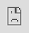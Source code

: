 ```yaml
---
layout: post
date:   2020-05-10
image: "/conflict_urbanism_sp2020/images/covid19/covid19_thumbnail.jpg"
title:  "Pandemic Urbanism: Reflections of the Spatial and Rhetorical Devices of the COVID-19 Crisis"
author: "Claudia, Jin Hong, Nina, Qingying, Savannah, Spenser"
---
```

<!-- This is a document that is written in markdown. What is markdown? It is a 'markup language' that allows you to format plain text in a way that is easily converted to many different formats. For example, this document was written in markdown but will be used as an webpage and converted into HTML.  

<!-- 
To present and turn in your final projects for Conflict Urbanism: Puerto Rico Now you will be editing this template. You will include all of the text of your paper here, along with any and all images, maps, videos, or other materials that you produce.  

<!-- 
[This webpage](https://guides.github.com/features/mastering-markdown/) provides a comprehensive guide to markdown syntax. But to make things easier for you we are including a cheat sheet of the main things you need to know here.  
-->

#### Context  
It is May 8, 2020 and the coronavirus pandemic steadily continues on its disruptive path. It is a conflict of growing proportions that, in a few short months, became the primary structuring principle of organisms, societies, cities, and infrastructural and global networks. Though the “end” is far from sight,  we know that conflict can be destructive and also constructive when it comes to our environments. Prompted by the theme of this course, the architecture school and university we share, and the simple fact that “we’re living it,” this project aims to reflect upon and analyze the documented aspects of the novel coronavirus in order to better understand the present spatial effects and future implications.

The project shares insights into the chronology of unprecedented events; a lexicon of spatial terminology indigenous to the pandemic; a defense of the efficacy of the “Flatten-the-curve” movement; and deeper reflections on the data, methods, and visualizations circulating at present.

#### Dispersion
![DispersionGif](/conflict_urbanism_sp2020/images/covid19/DispersionGif.gif)  
On March 12, 2020, the President of Columbia University, Lee Bollinger, issued the following statement: “in order to reduce the density of our residential environment, while respecting the interests and needs of students who have reason to continue to remain in residence on campus, we are instituting three critical decisions: (1) The University will remain open and functioning; (2) All classes for the remainder of the semester will be conducted online; and (3) We encourage any students who are able to move out of undergraduate residence halls for the rest of the semester to do so.” Thus, there were many cancelled spring break plans (March 16-20) due to the mounting travel restrictions. On March 11 the U.S. barred the entry of all foreign nationals who had visited China, Iran and a group of European countries during the previous 14 days.[^1] The State Department on March 19 raised its global travel advisory to a Level 4, a recommendation that U.S. citizens either remain in place or return home. While on March 20, the White House Coronavirus Task Force said it was closing the border with Mexico and Canada to any nonessential travel, beginning March 21. By March 27, most students left Columbia to work remotely.  Some went home, others stayed in New York. 

Our awareness of the crisis evolved over time as restrictions and cancellations progressed. In an exercise early in the forming of this project, we found the act of mapping Columbia University and GSAPP events useful in understanding the multitude of personal and institutional circumstances. 

[^1]: Coronavirus Travel Restrictions, Across the Globe. New York Times. https://www.nytimes.com/article/coronavirus-travel-restrictions.html.

this should be bold **Timeline of University Events**  
![TimelineGif](/conflict_urbanism_sp2020/images/covid19/TimelineGif.gif)

Students also drafted their own personal timelines according to their own experiences.  

<p align="center">
<img width="150" alt="PersonalTimeline01" src="/conflict_urbanism_sp2020/images/covid19/PersonalTimeline01.png">  <img width="150" alt="PersonalTimeline02" src="/conflict_urbanism_sp2020/images/covid19/PersonalTimeline02.png">  <img width="150" alt="PersonalTimeline03" src="/conflict_urbanism_sp2020/images/covid19/PersonalTimeline03.png">  <img width="150" alt="PersonalTimeline04" src="/conflict_urbanism_sp2020/images/covid19/PersonalTimeline04.png"> 
<br>
<img width="150" alt="PersonalTimeline05" src="/conflict_urbanism_sp2020/images/covid19/PersonalTimeline05.png">  <img width="150" alt="PersonalTimeline06" src="/conflict_urbanism_sp2020/images/covid19/PersonalTimeline06.png">  <img width="150" alt="PersonalTimeline07" src="/conflict_urbanism_sp2020/images/covid19/PersonalTimeline07.png">  <img width="150" alt="PersonalTimeline08" src="/conflict_urbanism_sp2020/images/covid19/PersonalTimeline08.png">
</p>



#### Lexicon of Spatial Terms
Moving beyond our class’s dispersion, beyond the University’s timeline and lens through which to observe the crisis, our following explorations attempt to represent at minimum three critical demographics: Essential Workers, non-essential workers, and those who have experienced serious disruptions to their livelihood on account of falling ill or having a close relation compromised by the virus. From the many mediums and platforms broadcasting information about COVID-19, a lexicon of spatial terms continues to emerge and shape the way we understand the current and potential effects of the pandemic on the urban environment. As part of this project’s efforts to keep up, we collected these terms throughout March and April with input from our classmates and extensive online research. After a critical mass was reached, we sought to classify our findings as a form of analysis: scalar divisions added another dimension to the old, new, and ever-changing definitions and uses of these words.  


<div class="iframe-column"><iframe src="https://jinhongkim-git.github.io/covid19/index.html" style="position:absolute;top:0;left:0;width:100%;height:100%;" frameborder="0"></iframe></div>  


#### Flatten-the-Curve  
A widely circulated diagram serves as an organizing principle for the spatial terms within the various scales.  

![FlattenTheCurvePng](/conflict_urbanism_sp2020/images/covid19/FlattentheCurveDiagram.png)  

The flatten the curve diagram started to become popular in early March after microbiologist Siouxsie Wiles and illustrator Toby Morris [^2] circulated a clear GIF that emphasizes the importance of preventing the spread with simple actions. The diagram charts two projected outcomes of COVID-19 and the healthcare system. The high peak  illustrates the catastrophic outcomes that come from taking no preventative measures and the spread infecting people beyond the capacity of the healthcare system (shown in purple). Whereas the second peak highlights how the curve would look when taking preventative measures, in which the number of infected cases can drastically be reduced by small actions that avoid the spread (shown in blue). This diagram emphasizes the combination of the threat of COVID-19’s high contagion spread combined with the limitations of the healthcare system. 

The diagram disseminates the two scenarios simply and not mathematically, becoming a powerful tool to educate and spread the news. As a result, we now find a large diversity of the same diagram, in different languages, some with added information, some through a more fun and creative lens, etc.  

![FlattenTheCurveGif](/conflict_urbanism_sp2020/images/covid19/Diagram-variations.gif)  

[^2]: Mark Wilson, “The story behind ‘flatten the curve,’ the defining chart of the coronavirus” Fast Company, March 2020. https://www.fastcompany.com/90476143/the-story-behind-flatten-the-curve-the-defining-chart-of-the-coronavirus

<a name="top"></a>
The diagram is annotated with terminology and analysis to explore six spatial scales:  
####
<a href="#MicrobialSpace">Microbial</a> | <a href="#PersonalSpace">Personal</a> | <a href="#SocialSpace">Social</a> | <a href="#UrbanSpace">Urban</a> | <a href="#InfrastructuralSpace">Infrastructural</a> | <a href="#GlobSpaceal">Global</a> 

===========================================================================================

#### <a name="MicrobialSpace">Microbial Space</a> 

<p align="center">
<img width="200" alt="3" src="/conflict_urbanism_sp2020/images/covid19_thumbnail.jpg" onmouseover="this.src='/conflict_urbanism_sp2020/images/covid19inverse_thumbnail.jpg'" onmouseout="this.src='/conflict_urbanism_sp2020/images/covid19_thumbnail.jpg'">  <img width="200" alt="3" src="/conflict_urbanism_sp2020/images/covid19_thumbnail.jpg" onmouseover="this.src='/conflict_urbanism_sp2020/images/covid19inverse_thumbnail.jpg'" onmouseout="this.src='/conflict_urbanism_sp2020/images/covid19_thumbnail.jpg'">  <img width="200" alt="3" src="/conflict_urbanism_sp2020/images/covid19_thumbnail.jpg" onmouseover="this.src='/conflict_urbanism_sp2020/images/covid19inverse_thumbnail.jpg'" onmouseout="this.src='/conflict_urbanism_sp2020/images/covid19_thumbnail.jpg'">  

<img width="200" alt="3" src="/conflict_urbanism_sp2020/images/covid19_thumbnail.jpg" onmouseover="this.src='/conflict_urbanism_sp2020/images/covid19inverse_thumbnail.jpg'" onmouseout="this.src='/conflict_urbanism_sp2020/images/covid19_thumbnail.jpg'">  <img width="200" alt="3" src="/conflict_urbanism_sp2020/images/covid19_thumbnail.jpg" onmouseover="this.src='/conflict_urbanism_sp2020/images/covid19inverse_thumbnail.jpg'" onmouseout="this.src='/conflict_urbanism_sp2020/images/covid19_thumbnail.jpg'">  <img width="200" alt="3" src="/conflict_urbanism_sp2020/images/covid19_thumbnail.jpg" onmouseover="this.src='/conflict_urbanism_sp2020/images/covid19inverse_thumbnail.jpg'" onmouseout="this.src='/conflict_urbanism_sp2020/images/covid19_thumbnail.jpg'">  
</p>
[^3]

curve diagram here  

Policies implemented at lowering the Rt value to below 1 shifts the epidemic curve towards a downward trend. The r-naught (R0)value, or the infectious rate of the disease is estimated to be in between 2.5 and 3, meaning that for every one person infected, 2.5 to 3 persons are likely to be infected over the virus’ serial interval. However, the Rt value (effective reproduction rate), which takes human and environmental controls into consideration, shows how policies implemented over time can decrease the infectious rate of the disease.  

The fight against COVID-19 starts at a microbial scale – a conflict that is invisible to the eye yet has serious repercussions in the way we manage space. In the frontlines, scientists are trying to make visible the invisible virus that is SARS-CoV-2 while doctors are donning their limited supply of personal protective equipment to shield themselves at the microbial scale. The rest of the city are wearing N95 masks that filter out 95% of particulate matter invisible to the naked eye. People are advised to wash their hands for 20-seconds with soap and disinfect surfaces with alcoholic wipes to prevent further spread. Geospatial Resolution of Human and Bacterial Diversity with City-Scale Metagenomics by Afshinnekoo et al. mapping the diversity of bacterial species existing on various surfaces of New York City’s subway system is more relevant today than ever regarding the spatial conditions of the pandemic.

Every week, hundreds of newspapers are published that use statistical and evidence-based modeling to help “see” the virus and understand it in more concrete ways. There are three critical numbers, based on numerous papers, that influence policy measures to help slow the spread of the virus: Rt (effective reproduction rate), severity, and total number of cases.

Rt
Based on R0 (r-naught) value, known as the reproduction number signals how contagious a disease is. For example, an R0 value of 2 means that the one person has a likelihood of spreading it to two persons over its serial interval, the average time between each successive infection. Likewise, a R0 value of lower than 1 means that it spreads to fewer people over time. However, R0 is static and is not helpful in determining which policies are effective and therefore Rt value, which takes human and environmental controls into consideration, becomes more valuable. Studies have shown that the initial Rt value of COVID-19 in Wuhan started at 3.9 but with effective lockdown and quarantine measures, they were able to bring it down to 0.32. While calculation methods for this value vary widely and are much disputed, it has shown to increase in confidence interval over time as more data becomes available.

Severity
CDC / China research
 
Number of cases
At the early stages of the pandemic, there was unreliable data in the total number of cases being reported, largely due to a lack of understanding overall about the virus. As governments came to agree diagnostic testing was of utmost priority in order to understand the full extent of the pandemic, there was a rush to manufacture test kits. In South Korea, their early action to mass produce test kits allowed for abundant access to testing and was their primary tool for effectively seeing and controlling the virus. Alternatively, when the United States announced travel restrictions to and from China after nine confirmed cases, there was large speculation that it was already too late and that the virus had already infected thousands more in the country.
 
More recently, the rise in antibody testing of the virus has supplemented the lack of diagnostic tests in order to more accurately depict the total number of cases. Recent studies have shown that 1 in 5 persons in New York City are likely to have contracted the virus at some point.



<a href="#top">Back to Top</a>

#### <a name="PersonalSpace">Personal Space</a> 

![FlattenTheCurvePersonal](/conflict_urbanism_sp2020/images/covid19/PersonalCurve.jpg) 

Actions taken at the Personal Scale result in a flattening of the epidemic curve and a potential lowering of the healthcare system capacity line. Individuals abiding by social distancing protocol like maintaining six feet of separation or working from home decreases the potential number of cases by minimizing unnecessary contact with others. If healthcare workers follow similar principles (ie. self-quarantining if potentially exposed to the virus), they would be required to remove themselves from the frontline for a dedicated period of time therefore decreasing the healthcare system capacity.  

<p align="center">
<img width="200" alt="personal01" src="/conflict_urbanism_sp2020/images/covid19/Personal01.jpg" onmouseover="this.src='/conflict_urbanism_sp2020/images/covid19/Personal01-01.jpg'" onmouseout="this.src='/conflict_urbanism_sp2020/images/covid19/Personal01.jpg'">  <img width="200" alt="personal02" src="/conflict_urbanism_sp2020/images/covid19/Personal02.jpg" onmouseover="this.src='/conflict_urbanism_sp2020/images/covid19/Personal02-01.jpg'" onmouseout="this.src='/conflict_urbanism_sp2020/images/covid19/Personal02.jpg'">  <img width="200" alt="personal03" src="/conflict_urbanism_sp2020/images/covid19/Personal03.jpg" onmouseover="this.src='/conflict_urbanism_sp2020/images/covid19/Personal03-01.jpg'" onmouseout="this.src='/conflict_urbanism_sp2020/images/covid19/Personal03.jpg'">  
<br>
<img width="200" alt="personal04" src="/conflict_urbanism_sp2020/images/covid19/Personal04.jpg" onmouseover="this.src='/conflict_urbanism_sp2020/images/covid19/Personal04-01.jpg'" onmouseout="this.src='/conflict_urbanism_sp2020/images/covid19/Personal04.jpg'">  <img width="200" alt="personal05" src="/conflict_urbanism_sp2020/images/covid19/Personal05.jpg" onmouseover="this.src='/conflict_urbanism_sp2020/images/covid19/Personal05-01.jpg'" onmouseout="this.src='/conflict_urbanism_sp2020/images/covid19/Personal05.jpg'">  <img width="200" alt="personal06" src="/conflict_urbanism_sp2020/images/covid19/Personal06.jpg" onmouseover="this.src='/conflict_urbanism_sp2020/images/covid19/Personal06-01.jpg'" onmouseout="this.src='/conflict_urbanism_sp2020/images/covid19/Personal06.jpg'">  
</p>

The Personal Scale encompasses an individual’s agency and concerns. The virus spreads through contact between healthy and infected persons, therefore governments and institutions mandate distancing. Work-from-home or remote-learning requirements promote dispersion of large concentrations of people. Occupancy restrictions limit the number of people allowed to gather in or enter one place. Maintaining six feet apart from strangers provides a buffer for contagious symptoms. But how do these new rules augment an individual’s experience of personal space?  
 
For non-essential workers, operation within one’s personal space becomes an act of reducing the risk of exposure by physically removing oneself from contact with other people. Essential workers navigate hygienic measures intended to cleanse their personal space between shifts—between moments when risk of exposure from strangers is high to moments of being the greatest risk for their families and/or relations. Falling ill, or caring for someone else who is ill, amplifies the adherence to the new guidelines for social distancing and cleanliness. In all spheres, routines have been upended and therefore personal space has taken on new meaning and value.  

While all of the new measures are proposed in the service of protecting one’s physical health, the Personal Scale also makes evident the effect of the pandemic on a subconscious level. The adjustments necessary to follow distancing practices affects mental health, habits, and the spaces we inhabit.  

Rhetorics of Isolation Enforcement  

In the United States, restrictions and guidelines in response to COVID-19 with spatiotemporal effects vary across borders, yet repeat similar phrases: shelter in place and stay home. The primary differences between the phrases lie in their historical use and nuances of the English language. The language of the measures matter insofar as how the public reacts to them. To consider briefly how the importance of rhetoric has played out already, the series of announcements, orders, and plans put forth by California and New York in March offer comparable case studies. 

Part of the ongoing crisis is the concurrent infodemic—the proliferation of false or inaccurate information. Much has been said about steps taken in northern California to stop the spread ranging from commending their early action to accusing the local governments of inducing fear and panic by invoking the phrase: shelter in place.[^3] One caveat to this reporting is that during the press briefing for the most densely populated county (San Francisco) introducing Public Health Order No. C19-07, “shelter in place” was never uttered by any officials.[^4] It appeared in the language of the order as follows: “this Order requires all individuals anywhere in San Francisco to shelter in place—that is, stay at home—except for certain essential activities.”

[^3]: A PDF of  Public Health Order No. C19-07 can be found here: https://www.sfdph.org/dph/alerts/files/HealthOrderC19-07-%20Shelter-in-Place.pdf
[^4]: https://www.youtube.com/watch?v=_VwHUvVyO_M


![PersonalCollage](/conflict_urbanism_sp2020/images/covid19/PersonalCollage.jpg) 

In this moment when every government is under the stress of acting quickly and efficiently, one approach to disseminating helpful information is to reuse known legal terminology. “Shelter in place” is a formal warning previously used in situations when it would be more dangerous for people to evacuate than stay indoors. Since the criticism of its inextricable association with more alarming circumstances, California switched to “stay-at-home order.”  

One of the loudest critics of naming public health orders came from New York Governor Andrew M. Cuomo after New York City Mayor, Bill de Blasio, expressed support for California’s action. “Look at your words, ‘shelter in place,’ you know where that came from? That came from nuclear war. What it said is people should go into an interior room of their home with no windows, stay there until they get the all-clear sign. Now, that’s not what people really mean, but that’s what it sounds like.”[^5] Instead, on March 20, Cuomo announced New York’s Executive Order, NYS on P.A.U.S.E., an acronym for Policies Assure Uniform Safety for Everyone.The regulations it outlined were built up over the month of March; gradually more of the non-essential workforce was sent home until the numbers reached 100%. The order also introduced stricter rules for vulnerable populations, particularly the elderly. Cuomo nicknamed this section Matilda’s Law, after his own mother, to act as a reminder that what an individual does affects those around them. Both the acronym (alternatively understood as the avoidance of using alarmist language concurrently circulating) and personal touches intend to present an empathetic approach, the efficacy of which is still running its course.  

[^5]: Keshia Cluckey and Henry Goldman. “De Blasio Insists on NYC Shelter-in-Place Order; Cuomo Resists”  Bloomberg News, March 20, 2020. 

<div class="iframe-column"><iframe src="https://www.youtube.com/embed/XxA4HL-I8sc" style="position:absolute;top:0;left:0;width:100%;height:100%;" frameborder="0" allow="accelerometer; autoplay; encrypted-media; gyroscope; picture-in-picture" allowfullscreen></iframe></div>
Source: YouTube

It could be argued that northern California was going to face backlash regardless of the formal language of their announcements because they introduced the strictest rules first. The rhetoric of the order, the press briefing, and subsequent reporting was one mere scapegoat for the anger, disappointment, and anxiety of the public. It is also worth questioning if the seriousness of the situation can and should be matched by the language used. The measures suggested at the Personal Scale, like maintaining six feet or working from home, feel somewhat voluntary (because they are in many places on the globe) despite having life or death effects. Further, political, medical, or scientific fields have historically attempted to use neutral, matter-of-fact tones to emphasize seriousness—like shelter in place—which is sufficiently vague. Using “stay-at-home” or stay home in its stead introduces a new, potentially contentious term: home. As the crisis continues, it is becoming increasingly evident that home can mean many different situations depending on individuals’ circumstances.  

<a href="#top" text-align: left>Back to Top</a>

#### <a name="SocialSpace">Social Space</a> 

![FlattenTheCurveSocial](/conflict_urbanism_sp2020/images/covid19/SocialCurve.png) 

The widely known diagram of “Flattening the Curve” takes terminologies like Social distancing, Quarantine, Isolation, Postponing and others as its base to highlight how social interaction influences the amount of stress put on the Healthcare system. Therefore, when annotating the “Flatten the Curve” diagram with a “Social Space” Lexicon approach, two additional layers come to mind. The first is the different levels of social distancing and how strictly each state or country applies them. We already know that depending on these different levels of social distancing, the Healthcare system will perform drastically differently. The wide known diagram highlights the huge difference between not doing anything and taking radical cautionary measures to reduce the spread of the virus. However the added curves highlight how measures that would seem drastic, are still not enough, like for example closing down schools and universities. Instead these added curves point out that only when isolating cases, plus any other additional effort, will we start seeing better results in containing the spread of the virus.  

The second layer is about how these different outcomes have an effect on vulnerable populations. This category includes both people who have pre existing conditions that make them more susceptible to the virus and certain age groups, but it also includes low-income populations who can not afford to isolate and stay home, or do not have the means to get tested and treated accordingly.  

![VulnerablePopulation](/conflict_urbanism_sp2020/images/covid19/SocialVulnerablePop.png) 

It is therefore possible to make the following deduction: The first scenario of the “Flatten the Curve” diagram (in purple) most probably includes a much higher percentage of affected people that fall under any of the “vulnerable population'' categories, since they are the ones more likely to get it and not get an adequate treatment fast enough. This scenario shows a disregard for vulnerable populations which is also reflected in statements given by certain leaders, like Texas Governor, who considered “that the economic well-being of the country was more important than the lives of older people”. On the other hand, if the curve remains controlled, the second scenario in light blue, then the vulnerable population, meaning older people or groups with pre existing conditions, will still be mostly affected, but they will be able to get treatment, reducing their death toll. Unfortunately this was not the case for many cities and countries, in which the economy was put before the well being of their population.  

It is due to these many debates, on whether to do this or that, that talk around Social Space has become a very dominating topic since the start of COVID-19.   
The speed of the spread of the virus is currently dictating the way we interact in society. It has been constantly repeated that people who have the regular flu will spread it to 1.3 people, whereas someone with COVID-19 will give it to 2.5, meaning that our social behaviour needed to change drastically in order to avoid the exponential growth of the curve and avoid overloading the health infrastructure.  
With this concept in mind, a big variety of new terms started to become very popular ranging from basic social distancing understanding, to terms like “postponed” or “cancelled” that start travelling the media at exponential rates. A few weeks into the social distancing, people start talking about the “new normal”, anticipating and thinking of what the future might look like after this pandemic.  

![SocialLexicon](/conflict_urbanism_sp2020/images/covid19/SocialLexicon.png)  

Of course all these new terms start to give shape to a broader one: “Infodemic”. It is as important as pandemic due to how fast and easily it “spreads”. The overwhelming amount of information and the easy access becomes the foundation of this one last term. Which is why the chronology of these terms is of particular interest. There is an order to how certain terms start to become more and more popular, also displaying how one leads to the next. 
In a way one can talk of an evolution of spatial terms that start to grow and diversify as time goes by since the start of the outbreak and as we see new outcomes, new reactions, unexpected growth in numbers and new social patterns.  

![LexiconGoogleSearch](/conflict_urbanism_sp2020/images/covid19/SocialLexiconGoogleSearch.png)  


When running a Google Word Search for the U.S from December to May, we see that the terms that mostly stand out are Cancelled, Isolation, Shutdown, Social Distancing, Virtual and Essential Workers, all very related to Covid-19. However, even though it is hard to establish an actual chronological order, one could say that there is a “first” and a following chain reaction, starting with “Cancelled”. However, a Google Word Search will focus on trends, which does not accurately reflect the real order, which is why starting with “Essential workers”, due to their position as the frontline and first responders, can make more sense for a chronological collage.  

![LexiconChronologyGif](/conflict_urbanism_sp2020/images/covid19/SocialLexiconChronologyGif.gif)  

There are many ways to organize this lexicon chronologically and probably none is entirely correct or incorrect. However this exercise allows us to raise important questions regarding the past present and future, questioning underlying issues that are now more visible, understanding the present, which is changing extremely fast under these circumstances and speculating about what will happen. For example, is there a new understanding of vulnerable populations that will include first responders or essential workers that cannot leave because they are needed, making them more vulnerable in a crisis like this?  Does this mean that these job positions could finally become more valued, leading to a raise in salary or social benefits? 
How will we continue using spaces? And are we learning new values and appreciating existing Social Networks? Maybe even discovering new ones that were always there but never evident?
All of this will finally lead to our New Normal. 

<a href="#top">Back to Top</a>  


#### <a name="UrbanSpace">Urban Space</a> 

![FlattenTheCurveUrban](/conflict_urbanism_sp2020/images/covid19/UrbanCurve.gif) 

Typically the healthcare system’s available resources, space and staff all limit its capacity to treat patients. Urban areas with high populations and potential for Covid-19 spread create emergent needs to expand the healthcare systems capacity and mitigate high mortality by meeting increased needs--and fast. 

**Expanding Capacity**
Small local businesses and large corporations adapt in real time to provide online services and new production streams of PPE, medical equipment and provide basic needs to people around the world.  The distancing measures combined with temporary expansion to the healthcare system allow needs to be met and a delayed peak of cases. Re-openings of offices and normal operations and restrictions lifted before a vaccine or herd immunity risks a resurgence of the spread and a potential second peak. 

**Urban Space Transformation**
Quiet and eerily empty streets and public spaces. Makeshift hospitals spilling out into parking lots and parks. Caution tape strewn about playgrounds and signs reminding of “social distancing” and “no gathering, stay six-feet apart” displayed in places formerly packed on warm spring days.

Those depictions were unimaginable or seemingly science fiction prior to March. Urban spaces are undergoing reconfigurations which include temporary housing for the homeless, pedestrianized streets and makeshift treatment and testing centers. The streets are experiencing a beautiful resurgence of wildlife in some cases, but the inactivity can also create a post-apocalyptic fear and paranoia.

![UrbanLexiconGif](/conflict_urbanism_sp2020/images/covid19/UrbanLexiconGif.gif) 

**Imagining Potential Futures**
“Never waste a good crisis” has become a motto within the design field throughout the pandemic. The opportunities for change increase while each city experiences transformations. RFP’s and competitions have all launched to meet the challenges of a supposed “new future.” The hope is that we can adapt and customize our cities to work better for people. For far too long cities have been designed for automobiles and perform poorly for pedestrians and cyclists. People find themselves occupying the leftover area between the streets and the buildings--sidewalks. They are uninspired and wildly insufficient for our present reality of physical distancing which causes chaotic dodging on every block. What might the future urban spaces look like at the end of the Covid-19 crisis?

<a href="#top">Back to Top</a>  

#### <a name="InfrastrucutralSpace">Infrastructural Space</a> 

![FlattenTheCurveInfrastructural](/conflict_urbanism_sp2020/images/covid19/InfrastructuralCurve.png) 

The Infrastructural space serves as a critical nodal space in fighting against the unprecedented COVID-19 crisis. It refers to the space of the underlying framework connecting different urban spaces, as well as connecting different cities and countries across the world. As Brian Larkin defines infrastructure as the “physical network” that “allows for the possibility of exchange over space,” this scale of space puts an emphasis on the movement and flow of goods, people, materials and services across different scales of space. Because of the contagious nature of the virus, movement and connectivity, infrastructure assumes a critical role, as it becomes questionable and sometimes even dangerous. 

From the lockdown of the city of Wuhan to the Hubei Province, to bringing national guards to New Rochelle in the New York State, we saw top-down measures to use infrastructure to restrict movement in an attempt to flatten the curve. Surveillance and tracking of the movement history of positive cases were also considered effective in containing the transmission of the virus, especially with the successful case of South Korea. On the other hand, the public infrastructural spaces, such as the subways, airports and highways, become empty since they could be the “hot zone” of the virus due to their public and connective nature. Reflecting on the Infrastructural space, we have to ask: what is the new role of infrastructure in such a crisis? Or should we think about the infrastructural space less in the form of “physical built networks” but more as the exchange of invisible service and ideas across space?

Checkpoints  
<img width="150" alt="Checkpoint01" src="/conflict_urbanism_sp2020/images/covid19/Checkpoint01.jpg">  <img width="150" alt="Checkpoint02" src="/conflict_urbanism_sp2020/images/covid19/Checkpoint02.jpg">  <img width="150" alt="Checkpoint03" src="/conflict_urbanism_sp2020/images/covid19/Checkpoint03.jpg">  <img width="150" alt="Checkpoint04" src="/conflict_urbanism_sp2020/images/covid19/Checkpoint04.jpg">  

<img width="150" alt="Checkpoint05" src="/conflict_urbanism_sp2020/images/covid19/Checkpoint05.jpg">  <img width="150" alt="Checkpoint06" src="/conflict_urbanism_sp2020/images/covid19/Checkpoint06.jpg">  <img width="150" alt="Checkpoint07" src="/conflict_urbanism_sp2020/images/covid19/Checkpoint07.jpg">  <img width="150" alt="Checkpoint08" src="/conflict_urbanism_sp2020/images/covid19/Checkpoint08.jpg">  

Critical Infrastructure  
<img width="150" alt="CritInfra01" src="/conflict_urbanism_sp2020/images/covid19/CritInfra01.png">  <img width="150" alt="CritInfra02" src="/conflict_urbanism_sp2020/images/covid19/CritInfra02.jpg">  <img width="150" alt="CritInfra03" src="/conflict_urbanism_sp2020/images/covid19/CritInfra03.jpg">  <img width="150" alt="CritInfra04" src="/conflict_urbanism_sp2020/images/covid19/CritInfra04.png">  

Wuhan Lockdown  
<img width="150" alt="Wuhan01" src="/conflict_urbanism_sp2020/images/covid19/Wuhan01.png">  <img width="150" alt="Wuhan02" src="/conflict_urbanism_sp2020/images/covid19/Wuhan02.png">  <img width="150" alt="Wuhan03" src="/conflict_urbanism_sp2020/images/covid19/Wuhan03.jpg">  <img width="150" alt="Wuhan04" src="/conflict_urbanism_sp2020/images/covid19/Wuhan04.jpg">  

<img width="150" alt="Wuhan05" src="/conflict_urbanism_sp2020/images/covid19/Wuhan05.jpg">  <img width="150" alt="Wuhan06" src="/conflict_urbanism_sp2020/images/covid19/Wuhan06.jpg">  <img width="150" alt="Wuhan07" src="/conflict_urbanism_sp2020/images/covid19/Wuhan07.jpg">  <img width="150" alt="Wuhan08" src="/conflict_urbanism_sp2020/images/covid19/Wuhan08.jpg">  

Public Transit  
<img width="150" alt="Transit01" src="/conflict_urbanism_sp2020/images/covid19/Transit01.jpg">  <img width="150" alt="Transit02" src="/conflict_urbanism_sp2020/images/covid19/Transit02.jpg">  <img width="150" alt="Transit03" src="/conflict_urbanism_sp2020/images/covid19/Transit03.jpg">  <img width="150" alt="Transit04" src="/conflict_urbanism_sp2020/images/covid19/Transit04.jpg">  

<img width="150" alt="Transit05" src="/conflict_urbanism_sp2020/images/covid19/Transit05.jpg">  <img width="150" alt="Transit06" src="/conflict_urbanism_sp2020/images/covid19/Transit06.jpg">  <img width="150" alt="Transit07" src="/conflict_urbanism_sp2020/images/covid19/Transit07.jpg">  <img width="150" alt="Transit08" src="/conflict_urbanism_sp2020/images/covid19/Transit08.png">  

Analysis of different scales of intervention in the Infrastructural Space to restrict movement and to flatten the curve  

![InfrastructuralAnalysis](/conflict_urbanism_sp2020/images/covid19/InfrastructuralAnalysis.png) 

By extracting different strategies used to restrict movement in the infrastructural space and analyzing them according to their scales of intervention versus the effect on flattening the curve of COVID-19, this diagram shows that actions taken on the nodal spaces, such as the border between states and nations are usually the most effective since they have a large impact in containing the movement across space. At the same time, such strategies, even taken at small scales such as at the level of checkpoints, usually require top-down approaches from the local government or even collaboration between governments.  

<a href="#top">Back to Top</a>  

#### <a name="GlobalSpace">Global Space</a> 

<p align="center">
<img width="200" alt="Global01" src="/conflict_urbanism_sp2020/images/covid19/Global01.jpg" onmouseover="this.src='/conflict_urbanism_sp2020/images/covid19/Global01.jpg'" onmouseout="this.src='/conflict_urbanism_sp2020/images/covid19/Global01.jpg'">  <img width="200" alt="Global02" src="/conflict_urbanism_sp2020/images/covid19/Global02.jpg" onmouseover="this.src='/conflict_urbanism_sp2020/images/covid19/Global02.jpg'" onmouseout="this.src='/conflict_urbanism_sp2020/images/covid19/Global02.jpg'">  <img width="200" alt="Global03" src="/conflict_urbanism_sp2020/images/covid19/Global03.png" onmouseover="this.src='/conflict_urbanism_sp2020/images/covid19/Global03.png'" onmouseout="this.src='/conflict_urbanism_sp2020/images/covid19/Global03.png'">  

<img width="200" alt="Global04" src="/conflict_urbanism_sp2020/images/covid19/Global04.jpg" onmouseover="this.src='/conflict_urbanism_sp2020/images/covid19/Global04.jpg'" onmouseout="this.src='/conflict_urbanism_sp2020/images/covid19/Global04.jpg'">  <img width="200" alt="Global05" src="/conflict_urbanism_sp2020/images/covid19/Global05.png" onmouseover="this.src='/conflict_urbanism_sp2020/images/covid19/Global05.png'" onmouseout="this.src='/conflict_urbanism_sp2020/images/covid19/Personal05.png'">  <img width="200" alt="Global06" src="/conflict_urbanism_sp2020/images/covid19/Global06.jpg" onmouseover="this.src='/conflict_urbanism_sp2020/images/covid19/Global06.jpg'" onmouseout="this.src='/conflict_urbanism_sp2020/images/covid19/Global06.jpg'">  

<img width="200" alt="Global07" src="/conflict_urbanism_sp2020/images/covid19/Global07.png" onmouseover="this.src='/conflict_urbanism_sp2020/images/covid19/Global07.png'" onmouseout="this.src='/conflict_urbanism_sp2020/images/covid19/Global07.png'">  <img width="200" alt="Global08" src="/conflict_urbanism_sp2020/images/covid19/Global08.jpg" onmouseover="this.src='/conflict_urbanism_sp2020/images/covid19/Global08.jpg'" onmouseout="this.src='/conflict_urbanism_sp2020/images/covid19/Personal08.jpg'">  <img width="200" alt="Global09" src="/conflict_urbanism_sp2020/images/covid19/Global09.jpg" onmouseover="this.src='/conflict_urbanism_sp2020/images/covid19/Global09.jpg'" onmouseout="this.src='/conflict_urbanism_sp2020/images/covid19/Global09.jpg'">  
</p>

![FlattenTheCurveGlobal](/conflict_urbanism_sp2020/images/covid19/GlobalCurve.gif) 

The plots are based on JHU and NECSI’s data, adjusted for each country with a rolling 10-day average to reduce the size of the features, which show up on timescales of a few days. The vertical axis is plotted in arbitrary units, in order to easily compare the shapes of the curves. Data from recovering countries show that it takes about 5-7 weeks of strong interventions to get rid of the majority of cases, while taking half-measures do not work according to NESCI.  

**Spotlight of Countries Beating COVID-19 (blue), Countries That Are Nearly There (green), and Countries That Need to Take Action (purple)**
**South Korea (country beating COVID-19):** South Korea has employed a comprehensive free, 10-minute testing strategy in drive-thru and walk-in centers, and a contact tracing strategy that has enabled it to successfully curb the spread of coronavirus without a strict lockdown. To flatten the curve, legislation enacted in South Korea then gave the government authority to collect mobile phone, credit card, and other data from those who test positive to reconstruct their recent whereabouts. That information, stripped of personal identifiers, is shared on social media apps that allow others to determine whether they may have crossed paths with an infected person.  

**Netherlands (country that is nearly there):** The Netherlands is in a so-called intelligent lockdown starting from 3/24. Staying at home is not mandatory, but encouraged. Unlike all its direct neighboring countries—Germany, Belgium, the U.K. and Denmark—and unlike many other countries in Europe and in the rest of the world, for example, there is no hard lockdown, hardly any visible surveillance, very limited testing and borders remain open. Currently, a region will go back into lockdown if it has more than 50 infections per 100,000 inhabitants every week.  Only the most important sources that may spread the coronavirus are closed or forbidden. Behind the intelligent lockdown is the idea of self-regulation, in combination with good citizenship and individual responsibility. Instead of forbidding things and ordering people what they can and cannot do, citizens are assumed to be able to take responsibility and self-regulate, to control the number of infections so that people gradually build up immunity.  

**India (country that needs to take action)
UK**

The global impacts of the COVID-19 crisis, which was declared as a pandemic by the WHO on March 11, are unprecedented and severe. It is a health pandemic and economic crisis that became global in a short span of time, resulting in a combination of demand and supply chain disruptions to major economies. The crisis has revealed racial biases showing up in coronavirus testing and incidences of individuals racializing COVID-19 as the “Chinese virus”. Superspreader events have occurred in environments where many people are in close quarters for sustained periods, such as the outbreaks in nursing homes, cruise ships, and church gatherings. Satellite imagery show reductions of greenhouse gas emissions in numerous cities, and photos of wildlife sightings suggest that the coronavirus is changing the environment. However, many experts are less certain about the long-term environmental impacts as activists are pressing governments to ensure tougher rules on emissions to post-pandemic stimulus aid.  

**There have been a variety of terms describing the global nature of the pandemic. Here are just a few of them described in more detail.**
**  1. Epicenter:** Wuhan, China the epicenter of the crisis, entered the first 76-Day Lockdown on January 23. The epicenter of the outbreak soon spread to Europe, then the US as these countries saw an exponential growth of cases. 

![Superspreader](/conflict_urbanism_sp2020/images/covid19/GlobalSuperspreader.jpg) 
**  1. Super spreader & exponential growth:** The Shincheonji Church of Jesus has been linked to more than 5,000 coronavirus cases in South Korea. Its leader Lee Man-hee kneeled on the floor at a conference and begged for forgiveness after Seoul city authorities filed a murder complaint against him for failing to cooperate with government measures to curb the epidemic. Cruise ships have also become settings for outbreaks of infectious diseases because of their closed environment and contact between travelers from many countries. More than 800 cases of laboratory-confirmed COVID-19 cases occurred during outbreaks on three cruise ship voyages, and cases linked to several additional cruises have been reported across the United States. Transmission occurred across multiple voyages from ship to ship by crew members; both crew members and passengers were affected; 10 deaths associated with cruise ships have been reported to date, according to the CDC on March 27, 2020.

![RacismProtest](/conflict_urbanism_sp2020/images/covid19/GlobalRacism.jpg) 
**  1. Racialized terms:** On March 16, President Trump, started stoking xenophobia with his rhetoric about the coronavirus through terms such as the "Chinese virus." In 2020, we’ve seen people arrested in New York City for hate crimes against Asian Americans, while researchers in San Francisco found more than 1,000 reported cases of xenophobia toward Chinese Americans and their communities between January 28 and February 24. In the past, colloquial names for epidemics have appeared for different reasons--- for example, the Spanish flu actually started in Kansas, but the name took hold because in the middle of World War I, in which Spain remained neutral, Spain was one of the only Western nations willing to report frankly on the pandemic. 

![RacismProtest](/conflict_urbanism_sp2020/images/covid19/GlobalRacism.jpg) 
**  1. Mobility:**  Mobility patterns are also changing as more people are working from home. Some have the privilege and luxury to pause and move to second homes, while rising tension with year round residences have become prevalent, as many are struggling to pay rent. There has been a steep drop in ridership of public transit, while some trains have been used to transport the sick. Airports are reducing operations and some are at risk of closure. Airlines under pressure have reduced scheduled flights by 60-90%, as some companies have been criticized for burning fuel flying empty ‘ghost’ planes. Many ports of entry are suspending entry for foreigners, immigrants and quarantining citizens who have been to countries stricken by COVID-19 to contain the spread of the virus. 

![RacismProtest](/conflict_urbanism_sp2020/images/covid19/GlobalRacism.jpg) 
**  1. Remote working:** Companies have shifted to enhance safety protocols and enable remote work where possible, with increases in paid sick and family leaf. Some companies have also sought alternatives, such as cutting employees’ work hours by 50%, rather than laying off 50% of staff.

**  1. Environment & impacts on climate change:** In the US, the EPA temporarily relaxed pollution enforcement measures to allow companies to focus on survival. Many cities such as Bellingham, Washington, to Albuquerque, and New Mexico, are reversing recent bans on plastic bags, while stores are readopting plastic containers and wrapping on fruits and vegetables. However, some governments are acting to ensure an environmentally conscious comeback. In April, New York State passed the Accelerated Renewable Energy Growth and Community Benefit Act, which will create a first-in-the-nation Office of Renewable Energy Siting to improve and streamline the process for environmentally responsible and cost-effective siting of large-scale renewable energy projects across New York--including the mandate to obtain 70% of the state’s electricity from renewable sources. Some initiatives to ensure an environmentally conscious recovery effort include the [C40 Covid Task Force](https://www.c40.org/other/covid-task-force), while the [Climate Interactive green equitable stimulus plans tracker](https://www.climateinteractive.org/ci-topics/green-equitable-stimulus-plans/) collects examples where city, state, and national leaders are making COVID-19 recovery plans in ways that could also produce benefits in racial, gender, and economic equity and in climate change mitigation and resilience.

**  1. Economy & Supply Chain:** The impact on the economy is especially severe for small and medium enterprises that are affected by quarantines. Lockdowns have resulted in unprecedented unemployment and reduced work schedules. The coronavirus crisis also reveals the fragility of the modern supply chain-- recent data shows the week-on-week trade in China, the US and Europe halved because of the crisis. According to the [World Economic Forum](https://www.weforum.org/agenda/2020/05/this-is-what-global-supply-chains-will-look-like-after-covid-19/), diverse sourcing and digitization will be the key to building stronger, smarter supply chains and ensuring a lasting recovery. The Brookings Institute has also proposed using a framework of health and social protection, monetary policy, fiscal policy, and financial and regulatory policies to flatten the “human suffering, recession, and bankruptcies” curve through timely, time-bound, targeted, and transparent measures. The [IMF policy tracker](https://www.imf.org/en/Topics/imf-and-covid19/Policy-Responses-to-COVID-19) and [University of Minnesota’s Center for Infectious Disease Research and Policy Supply Chain Issues Tracker](https://www.cidrap.umn.edu/covid-19/supply-chain-issues) collect examples on this front.  

**  1. Technology & Surveillance:** Unprecedented levels of surveillance, data exploitation, and misinformation are being tested, as measures often only used temporarily in emergencies are being taken. Some countries such as South Korea use exemptions in data protection laws to share data, and governments and citizens must ensure the measures are temporary, necessary, and proportionate. [Privacy international’s global responses tracker](https://privacyinternational.org/examples/tracking-global-response-covid-19) and [WHO’s Digital Health & innovation](https://www.who.int/health-topics/digital-health/#tab=tab_1) page collect examples of technological responses to the virus. For example, in response to the infodemic, the WHO’s communication team has been working with social media channels to ensure that anytime someone searches the internet for "coronavirus” or a related term, a box comes up directing them to a reliable source such as the WHO or the CDC.

**Questions for the future:**  
  1. What do equitable stimulus plans that focus on people and the environment look like in the future?
  1. How will privacy and public trust towards the government be ensured after the pandemic?
  1. How will personal travel patterns, local and global production change? How can we manufacture in a circular economy and reduce the mounting plastic pollution as a result of COVID-19?
 
As we reflect on the spatial and rhetorical devices of the COVID-19 crisis, we recognize that the coronavirus is not only a pandemic on a global scale, it is also an infodemic that we are fighting, which the WHO recognized and defined in February as “an overabundance of information—some accurate and some not—that makes it hard for people to find trustworthy sources and reliable guidance when they need it." In this project, we aim to explore and untangle some of the spatial and rhetorical dimensions of the pandemic, as media, public, political attention has scrutinized it in detail. We hope to open up discussion through questions for the future as we imagine the possibilities after the crisis.

<a href="#top">Back to Top</a>  


--- End here ----
 
<!--
Italics are *similar* and are formatted like this.  
-->

#### Header 1 
### Header 2  
## Header 3    

<p>Some Markdown text with <span style="color:blue">some <em>blue</em> text</span>.</p>



To make a paragraph break you need to add two spaces at the end of your line before going to the next line.  

See this is now a new paragraph.  

Lists are easy:
1. they can be ordered
1. like this
1. notice that the numbers are automatically ordered
  1. use two spaces in front to indent

Or they can just be bullet points:
- like this
* or like this
  - use two spaces
  - to have nested lists

Use Author-Date parenthetical citations following Chicago Manual of Style conventions throughout your document, and add a works cited at the bottom of your post. See Author-Date quick guide [here](https://www-chicagomanualofstyle-org.ezproxy.cul.columbia.edu/tools_citationguide/citation-guide-2.html) for citation conventions.  

To include hyperlinks format them like this [text of link](http://c4sr.columbia.edu/).  



If you want to include html files (i.e. an interactive map) host these via your personal github page, and then you can embed them in your document with a iframe. The format looks like this:  


 

All you need to do to use one is replace the url that is between the two " ". Here is an iframe of mapbox tiles:  



<div class="iframe-column"><iframe src="https://api.mapbox.com/styles/v1/mapbox/satellite-v9.html?title=true&access_token=pk.eyJ1IjoibWFwYm94IiwiYSI6ImNpejY4NDg1bDA1cjYzM280NHJ5NzlvNDMifQ.d6e-nNyBDtmQCVwVNivz7A#2/0/0" style="position:absolute;top:0;left:0;width:100%;height:100%;" frameborder="0"></iframe></div>
